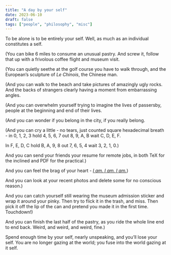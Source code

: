 ```yaml
---
title: "A day by your self"
date: 2023-06-10
draft: false
tags: ["people", "philosophy", "misc"]
---
```

To be alone is to be entirely your self. Well, as much as an individual constitutes a self. 

(You can bike 6 miles to consume an unusual pastry. And screw it, follow that up with a frivolous coffee flight and museum visit.

(You can quietly seethe at the golf course you have to walk through, and the European’s sculpture of _Le Chinois_, the Chinese man.

(And you can walk to the beach and take pictures of amazingly ugly rocks. And the backs of strangers clearly having a moment from embarrassing angles.

(And you can overwhelm yourself trying to imagine the lives of passersby, people at the beginning and end of their lives.

(And you can wonder if you belong in the city, if you really belong.

(And you can cry a little - no tears, just counted square hexadecimal breath - in 0, 1, 2, 3 hold 4, 5, 6, 7 out 8, 9, A, B wait C, D, E, F.

In F, E, D, C hold B, A, 9, 8 out 7, 6, 5, 4 wait 3, 2, 1, 0.)

And you can send your friends your resume for remote jobs, in both TeX for the inclined and PDF for the practical.)

And you can feel the brag of your heart - [_I am. I am. I am._](https://sylviaplathinfo.blogspot.com/2021/10/famous-quotes-of-sylvia-plath.html))

And you can look at your recent photos and delete some for no conscious reason.)

And you can catch yourself still wearing the museum admission sticker and wrap it around your pinky. Then try to flick it in the trash, and miss. Then pick it off the lip of the can and pretend you made it in the first time. Touchdown!)

And you can finish the last half of the pastry, as you ride the whole line end to end back. Weird, and weird, and weird, fine.) 

Spend enough time by your self, nearly unspeaking, and you’ll lose your self. You are no longer gazing at the world; you fuse into the world gazing at it self.